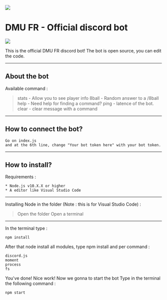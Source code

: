 ![](https://cdn.discordapp.com/app-icons/757305993754574880/584ffb38d1dde205d953578a32f8442e.png?size=128)

# DMU FR - Official discord bot
![](https://img.shields.io/badge/version-1.0-red)

This is the official DMU FR discord bot!
The bot is open source, you can edit the code.

---
## About the bot
Available command :
> stats - Allow you to see player info
> 8ball - Random answer to a /8ball <question>
> help - Need help for finding a command?
> ping - latence of the bot.
> clear - clear message with a command

---
## How to connect the bot?
```
Go on index.js
and at the 6th line, change "Your bot token here" with your bot token.
```

---
## How to install?

Requirements :
```
* Node.js v10.X.X or higher
* A editor like Visual Studio Code
```
---
Installing Node in the folder (Note : this is for Visual Studio Code) :

> Open the folder 
> Open a terminal

---
In the terminal type :
```
npm install
```
After that node install all modules, type npm install and per command :
```
discord.js
moment
process
fs
```

You've done! Nice work!
Now we gonna to start the bot
Type in the terminal the following command :

```
npm start
```
